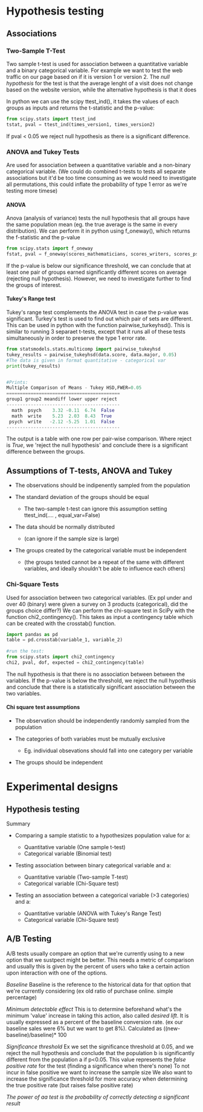 # Hypothesis testing


## Associations


### Two-Sample T-Test
Two sample t-test is used for association between a quantitative variable and a binary categorical variable. For example we want to test the web traffic on our page based on if it is version 1 or version 2. 
The _null hypothesis_ for the test is that the average lenght of a visit does not change based on the website version, while the alternative hypothesis is that it does

In python we can use the scipy ttest_ind(), it takes the values of each groups as inputs and returns the t-statistic and the p-value:
```py
from scipy.stats import ttest_ind
tstat, pval = ttest_ind(times_version1, times_version2)
```
If pval < 0.05 we reject null hypothesis as there is a significant difference.




### ANOVA and Tukey Tests
Are used for association between a quantitative variable and a non-binary categorical variable. (We could do combined t-tests to tests all separate associations but it'd be too time consuming as we would need to investigate all permutations, this could inflate the probability of type 1 error as we're testing more timese)


#### ANOVA
Anova (analysis of variance) tests the null hypothesis that all groups have the same population mean (eg. the true average is the same in every distribution). We can perform it in python using f_oneway(), which returns the f-statistic and the p-value
```py
from scipy.stats import f_oneway
fstat, pval = f_oneway(scores_mathematicians, scores_writers, scores_psychologists)
```
If the p-value is below our significance threshold, we can conclude that at least one pair of groups earned significantly different scores on average (rejecting null hypothesis). However, we need to investigate further to find the groups of interest.


#### Tukey's Range test
Tukey's range test complements the ANOVA test in case the p-value was significant. Turkey's test is used to find out which pair of sets are different. This can be used in python with the function pairwise_turkeyhsd(). This is similar to running 3 separaet t-tests, except that it runs all of these tests simultaneously in order to preserve the type 1 error rate. 

```py
from statsmodels.stats.multicomp import pairwise_tukeyhsd
tukey_results = pairwise_tukeyhsd(data.score, data.major, 0.05) 
#The data is given in format quantitative - categorical var
print(tukey_results)


#Prints:
Multiple Comparison of Means - Tukey HSD,FWER=0.05
==========================================
group1 group2 meandiff lower upper reject
------------------------------------------ 
  math  psych    3.32 -0.11  6.74  False 
  math  write    5.23  2.03  8.43  True
 psych  write   -2.12 -5.25  1.01  False 
------------------------------------------
```
The output is a table with one row per pair-wise comparison. Where reject is _True_, we 'reject the null hypothesis' and conclude there is a significant difference between the groups.



## Assumptions of T-tests, ANOVA and Tukey
- The observations should be indipenently sampled from the population

- The standard deviation of the groups should be equal
	+ The two-sample t-test can ignore this assumption setting ttest_ind(.... , equal_var=False)

- The data should be normally distributed
	+ (can ignore if the sample size is large)

- The groups created by the categorical variable must be independent
	+ (the groups tested cannot be a repeat of the same with different variables, and ideally shouldn't be able to influence each others)





### Chi-Square Tests
Used for association between two categorical variables. (Ex ppl under and over 40 (binary) were given a survey on 3 products (categorical), did the groups choice differ?)
We can perform the chi-square test in SciPy with the function chi2_contingency(). This takes as input a contingency table which can be created with the crosstab() function.

```py
import pandas as pd
table = pd.crosstab(variable_1, variable_2)
 
#run the test:
from scipy.stats import chi2_contingency
chi2, pval, dof, expected = chi2_contingency(table)
```
The null hypothesis is that there is no association between between the variables. If the p-value is below the threshold, we reject the null hypothesis and conclude that there is a statistically significant association between the two variables.

#### Chi square test assumptions
- The observation should be independently randomly sampled from the population

- The categories of both variables must be mutually exclusive
	+ Eg. individual obsevations should fall into one category per variable

- The groups should be independent   








































# Experimental designs

## Hypothesis testing
Summary
- Comparing a sample statistic to a hypothesizes population value for a:
	+ Quantitative variable   (One sample t-test)
	+ Categorical variable    (Binomial test)

- Testing association between binary categorical variable and a:
	+ Quantitative variable   (Two-sample T-test)
	+ Categorical variable 	(Chi-Square test)

- Testing an association between a categorical variable (>3 categories) and a:
	+ Quantitative variable   (ANOVA with Tukey's Range Test)
	+ Categorical variable    (Chi-Square test)





## A/B Testing
A/B tests usually compare an option that we're currently using to a new option that we sustpect might be better. 
This needs a metric of comparison and usually this is given by the percent of users who take a certain action upon interaction with one of the options.

*Baseline*
Baseline is the reference to the historical data for that option that we're currently considering (ex old ratio of purchase online. simple percentage)


*Minimum detectable effect*
This is to determine beforehand what's the minimum 'value' increase in taking this action, also called _desired lift_. It is usually expressed as a percent of the baseline conversion rate. (ex our baseline sales were 6% but we want to get 8%). Calculated as ((new-baseline)/baseline)* 100


*Significance threshold*
Ex we set the significance threshold at 0.05, and we reject the null hypothesis and conclude that the population b is significantly different from the population a if p<0.05. This value represents the _false positive rate_ for the test (finding a significance when there's none)
To not incur in false positive we want to increase the sample size 
We also want to increase the significance threshold for more accuracy when determining the true positive rate (but raises false positive rate)


*The power of aa test is the probability of correctly detecting a significant result*













































